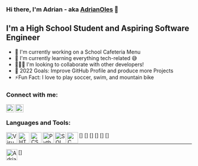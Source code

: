 ### Hi there, I'm Adrian - aka [AdrianOles] 👋

## I'm a High School Student and Aspiring Software Engineer
- 💪 I'm currently working on a School Cafeteria Menu
- 🌱 I'm currently learning everything tech-related 😅
- 🧑‍🤝‍🧑 I'm looking to collaborate with other developers!
- 🎯 2022 Goals: Improve GitHub Profile and produce more Projects
- ⚡Fun Fact: I love to play soccer, swim, and mountain bike

### Connect with me:
[<img align="left" target=”_blank” alt="AdrianOles" width="22px" src="https://upload.wikimedia.org/wikipedia/commons/thumb/5/58/Instagram-Icon.png/800px-Instagram-Icon.png" />][instagram]
[<img align="left" target=”_blank” alt="AdrianOles" width="22px" src="https://www.iconpacks.net/icons/2/free-twitter-logo-icon-2429-thumb.png" />][twitter]

<br />

### Languages and Tools:

[<img align="left" target=”_blank” alt="Visual Studio Code" width="30px" src="https://upload.wikimedia.org/wikipedia/commons/thumb/9/9a/Visual_Studio_Code_1.35_icon.svg/2048px-Visual_Studio_Code_1.35_icon.svg.png" />]
[<img align="left" target=”_blank” alt="HTML" width="30px" src="https://cdn-icons-png.flaticon.com/512/732/732212.png" />]
[<img align="left" target=”_blank” alt="CSS" width="30px" src="https://cdn-icons-png.flaticon.com/512/732/732190.png" />]
[<img align="left" target=”_blank” alt="Python" width="30px" src="https://cdn3.iconfinder.com/data/icons/logos-and-brands-adobe/512/267_Python-512.png" />]
[<img align="left" target=”_blank” alt="SQL" width="30px" src="https://icons-for-free.com/download-icon-file+sql+icon-1320183612970878250_512.png" />]
[<img align="left" target=”_blank” alt="C" width="30px" src="https://www.pngkit.com/png/full/101-1010012_c-programming-icon-c-programming-language-logo.png" />]

---

[<img align="left" target=”_blank” alt="AdrianOles's GitHub Stats" width="30px" src="[![Anurag's GitHub stats](https://github-readme-stats.vercel.app/api?username=AdrianOles)](https://github.com/anuraghazra/github-readme-stats)
)
" />]

[instagram]: https://www.instagram.com/adrian._oles/?hl=en
[twitter]: https://twitter.com/AdrianOlesniew2
[AdrianOles]: https://github.com/AdrianOles